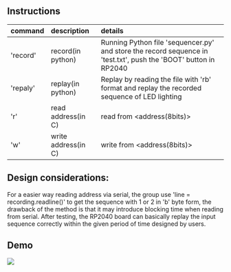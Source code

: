 ## Instructions
| command | description | details |
| :--| :--  |:-- |
| 'record' | record(in python) |Running Python file 'sequencer.py' and store the record sequence in 'test.txt', push the 'BOOT' button in RP2040|
| 'repaly' | replay(in python) |Replay by reading the file with 'rb' format and replay the recorded sequence of LED lighting|
| 'r' | read address(in C)|read from \<address(8bits)\>|
| 'w' | write address(in C)|write from \<address(8bits)\>|

## Design considerations:
For a easier way reading address via serial, the group use 'line = recording.readline()' to get the sequence with 1 or 2 in 'b' byte form, the drawback of the method is that it may introduce blocking time when reading from serial. After testing, the RP2040 board can basically replay the input sequence correctly within the given period of time designed by users.

## Demo
![](https://github.com/anniepan8215/ESE519_lab2B/blob/main/Media/Normal_Speed.gif)
